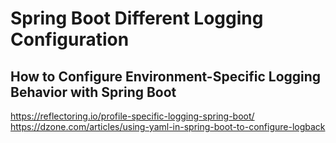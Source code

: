 # Spring Boot Different Logging Configuration
## How to Configure Environment-Specific Logging Behavior with Spring Boot
https://reflectoring.io/profile-specific-logging-spring-boot/
https://dzone.com/articles/using-yaml-in-spring-boot-to-configure-logback

